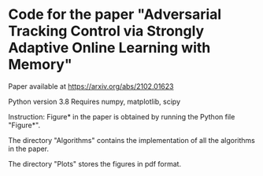 # Code for the paper "Adversarial Tracking Control via Strongly Adaptive Online Learning with Memory"

Paper available at https://arxiv.org/abs/2102.01623

Python version 3.8
Requires numpy, matplotlib, scipy

Instruction: Figure* in the paper is obtained by running the Python file "Figure*".

The directory "Algorithms" contains the implementation of all the algorithms in the paper.

The directory "Plots" stores the figures in pdf format.
